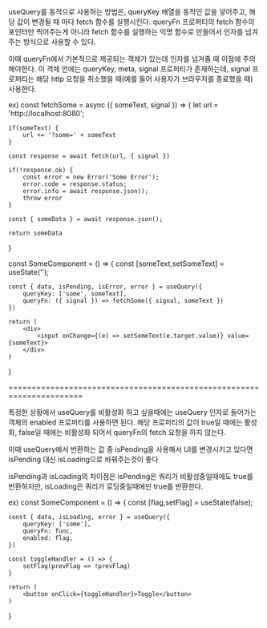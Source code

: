 useQuery를 동적으로 사용하는 방법은,
queryKey 배열을 동적인 값을 넣어주고, 해당 값이 변경될 때 마다 fetch 함수를 실행시킨다.
queryFn 프로퍼티의 fetch 함수의 포인터만 찍어주는게 아니라 fetch 함수를 실행하는 익명 함수로 만들어서
인자를 넘겨주는 방식으로 사용할 수 있다.

이때 queryFn에서 기본적으로 제공되는 객체가 있는데 인자를 넘겨줄 때 이점에 주의해야한다.
이 객체 안에는 queryKey, meta, signal 프로퍼티가 존재하는데,
signal 프로퍼티는 해당 http 요청을 취소했을 때(예를 들어 사용자가 브라우저를 종료했을 때) 사용한다.

ex)
const fetchSome = async ({ someText, signal }) => {
    let url = 'http://localhost:8080';

    if(someText) {
        url += '?some=' + someText
    }

    const response = await fetch(url, { signal })

    if(!response.ok) {
        const error = new Error('Some Error');
        error.code = response.status;
        error.info = await response.json();
        throw error
    }

    const { someData } = await response.json();

    return someData
}

const SomeComponent = () => {
    const [someText,setSomeText] = useState('');
    
    const { data, isPending, isError, error } = useQuery({
        queryKey: ['some', someText],
        queryFn: ({ signal }) => fetchSome({ signal, someText })
    })

    return (
        <div>
            <input onChange={(e) => setSomeText(e.target.value)} value={someText}>
        </div>
    )
}

======================================================================

특정한 상황에서 useQuery를 비활성화 하고 싶을때에는 useQuery 인자로 들어가는 객체의
enabled 프로퍼티를 사용하면 된다.
해당 프로퍼티의 값이 true일 때에는 활성화, false일 때에는 비활성화 되어서 queryFn의 fetch 요청을 하지 않는다.

이때 useQuery에서 반환하는 값 중 isPending을 사용해서 UI를 변경시키고 있다면
isPending 대신 isLoading으로 바꿔주는것이 좋다

isPending과 isLoading의 차이점은 
isPending은 쿼리가 비활성중일때에도 true를 반환하지만, isLoading은 쿼리가 로딩중일때에만 true를 반환한다.

ex)
const SomeComponent = () => {
    const [flag,setFlag] = useState(false);

    const { data, isLoading, error } = useQuery({
        queryKey: ['some'],
        queryFn: func,
        enabled: flag,
    })

    const toggleHandler = () => {
        setFlag(prevFlag => !prevFlag)
    }

    return (
        <button onClick={toggleHandler}>Toggle</button>
    )
}